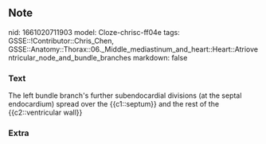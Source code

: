 ## Note
nid: 1661020711903
model: Cloze-chrisc-ff04e
tags: GSSE::!Contributor::Chris_Chen, GSSE::Anatomy::Thorax::06._Middle_mediastinum_and_heart::Heart::Atrioventricular_node_and_bundle_branches
markdown: false

### Text
<div class='toggle'>
  The left bundle branch's further subendocardial divisions (at the
  septal endocardium) spread over the {{c1::septum}} and the rest
  of the {{c2::ventricular wall}}
</div>

### Extra

